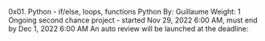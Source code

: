 0x01. Python - if/else, loops, functions
Python
 By: Guillaume
 Weight: 1
 Ongoing second chance project - started Nov 29, 2022 6:00 AM, must end by Dec 1, 2022 6:00 AM
 An auto review will be launched at the deadline:
